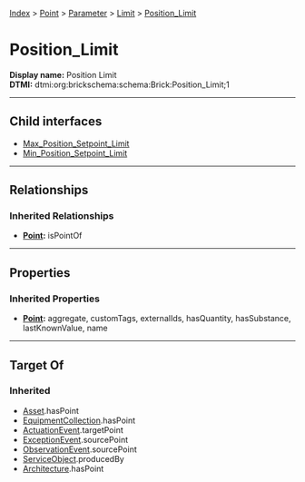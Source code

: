 [Index](../../../../index.md) > [Point](../../../Point.md) > [Parameter](../../Parameter.md) > [Limit](../Limit.md) > [Position_Limit](#)
# Position_Limit

**Display name:** Position Limit<br />
**DTMI:** dtmi:org:brickschema:schema:Brick:Position_Limit;1

---

## Child interfaces
* [Max_Position_Setpoint_Limit](Max_Position_Setpoint_Limit.md)
* [Min_Position_Setpoint_Limit](Min_Position_Setpoint_Limit.md)

---

## Relationships

### Inherited Relationships
* **[Point](../../../Point.md):** isPointOf

---

## Properties

### Inherited Properties
* **[Point](../../../Point.md):** aggregate, customTags, externalIds, hasQuantity, hasSubstance, lastKnownValue, name

---

## Target Of
### Inherited
* [Asset](../../../../Asset/Asset.md).hasPoint
* [EquipmentCollection](../../../../Collection/EquipmentCollection.md).hasPoint
* [ActuationEvent](../../../../Event/PointEvent/ActuationEvent.md).targetPoint
* [ExceptionEvent](../../../../Event/PointEvent/ExceptionEvent.md).sourcePoint
* [ObservationEvent](../../../../Event/PointEvent/ObservationEvent.md).sourcePoint
* [ServiceObject](../../../../Information/ServiceObject/ServiceObject.md).producedBy
* [Architecture](../../../../Space/Architecture/Architecture.md).hasPoint
